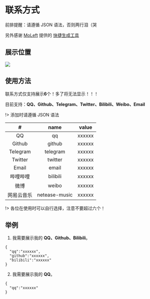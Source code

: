# 联系方式

前排提醒：请遵循 JSON 语法，否则两行泪（哭

另外感谢 [MoLeft](http://www.moleft.cn/) 提供的 [快捷生成工具](http://api.moleft.cn/cuckoo/)

## 展示位置

![](https://cdn.jsdelivr.net/gh/bhaoo/bhao-s-blog@latest/contact1.png)

## 使用方法

联系方式仅支持展示**6**个！多了将无法显示！！！

目前支持：**QQ、Github、Telegram、Twitter、Bilibili、Weibo、Email**

!> 添加时请遵循 JSON 语法

|#|name|value|
|:----:|:----:|:----:|
|QQ|qq|xxxxxx|
|Github|github|xxxxxx|
|Telegram|telegram|xxxxxx|
|Twitter|twitter|xxxxxx|
|Email|email|xxxxxx|
|哔哩哔哩|bilibili|xxxxxx|
|微博|weibo|xxxxxx|
|网易云音乐|netease-music|xxxxxx|

!> 各位在使用时可以自行选择，注意不要超过六个！

## 举例

1. 我需要展示我的 **QQ、Github、Bilibili**。

```
{
  "qq":"xxxxxx",
  "github":"xxxxxx",
  "bilibili":"xxxxxx"
}
```

2. 我需要展示我的 **QQ**。

```
{
  "qq":"xxxxxx"
}
```